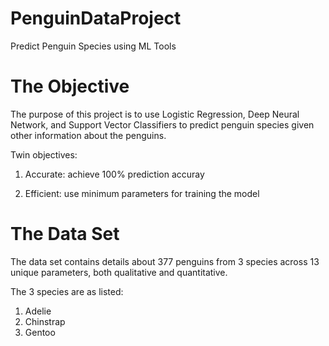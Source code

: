 # PenguinDataProject
Predict Penguin Species using ML Tools 

#  The Objective

The purpose of this project is to use Logistic Regression, Deep Neural Network, and Support Vector Classifiers to predict penguin species given other information about the penguins. 

Twin objectives:

1. Accurate: achieve 100% prediction accuray

2. Efficient: use minimum parameters for training the model


# The Data Set

The data set contains details about 377 penguins from 3 species across 13 unique parameters, both qualitative and quantitative.

The 3 species are as listed:

1. Adelie
2. Chinstrap
3. Gentoo 
